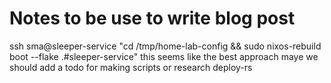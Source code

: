 # Notes to be use to write blog post 

ssh sma@sleeper-service "cd /tmp/home-lab-config && sudo nixos-rebuild boot --flake .#sleeper-service" this seems like the best approach maye we should add a todo for making scripts or research deploy-rs